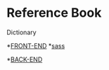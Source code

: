 # Reference Book	
Dictionary

*[FRONT-END](https://github.com/helisz/dict/front-end/)
*[sass](https://github.com/helisz/dict/front-end/sass)

*[BACK-END](https://github.com/helisz/dict/back-end/)
